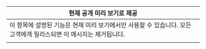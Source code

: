 |                                                                     현재 공개 미리 보기로 제공                                                                      |
|----------------------------------------------------------------------------------------------------------------------------------------------------------------------|
| 이 항목에 설명된 기능은 현재 미리 보기에서만 사용할 수 있습니다. 모든 고객에게 릴리스되면 이 메시지는 제거됩니다. |
|                                                                                                                                                                      |

